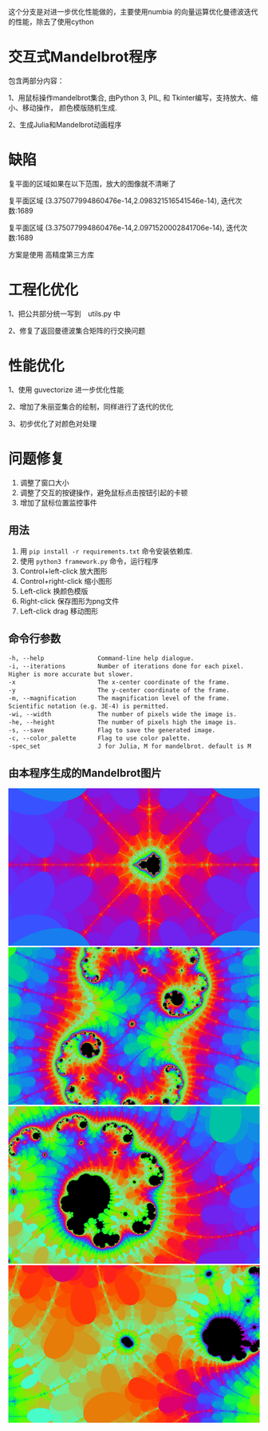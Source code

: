 这个分支是对进一步优化性能做的，主要使用numbia 的向量运算优化曼德波迭代的性能，除去了使用cython

# 交互式Mandelbrot程序
包含两部分内容：

1、用鼠标操作mandelbrot集合, 由Python 3, PIL, 和 Tkinter编写，支持放大、缩小、移动操作， 颜色模版随机生成.

2、生成Julia和Mandelbrot动画程序

# 缺陷
复平面的区域如果在以下范围，放大的图像就不清晰了

复平面区域 (3.375077994860476e-14,2.098321516541546e-14), 迭代次数:1689

复平面区域 (3.375077994860476e-14,2.0971520002841706e-14), 迭代次数:1689

方案是使用 高精度第三方库

# 工程化优化
1、把公共部分统一写到　utils.py 中

2、修复了返回曼德波集合矩阵的行交换问题

# 性能优化
1、使用 guvectorize 进一步优化性能

2、增加了朱丽亚集合的绘制，同样进行了迭代的优化

3、初步优化了对颜色对处理

# 问题修复
1. 调整了窗口大小
2. 调整了交互的按键操作，避免鼠标点击按钮引起的卡顿
3. 增加了鼠标位置监控事件

## 用法
1. 用 `pip install -r requirements.txt` 命令安装依赖库.
2. 使用 `python3 framework.py` 命令，运行程序
3. Control+left-click 放大图形
4. Control+right-click 缩小图形
5. Left-click 换颜色模版
6. Right-click 保存图形为png文件
7. Left-click drag 移动图形

## 命令行参数
    -h, --help               Command-line help dialogue.
    -i, --iterations         Number of iterations done for each pixel. Higher is more accurate but slower.
    -x                       The x-center coordinate of the frame.
    -y                       The y-center coordinate of the frame.
    -m, --magnification      The magnification level of the frame. Scientific notation (e.g. 3E-4) is permitted.
    -wi, --width             The number of pixels wide the image is.
    -he, --height            The number of pixels high the image is.
    -s, --save               Flag to save the generated image.
    -c, --color_palette      Flag to use color palette.
    -spec_set                J for Julia, M for mandelbrot. default is M

## 由本程序生成的Mandelbrot图片
![img](pictures/2019-05-12-08:06:18.png)
![img](pictures/2019-05-12-08:08:13.png)
![img](pictures/2019-05-12-08:08:47.png)
![img](pictures/2019-05-12-08:09:18.png)
